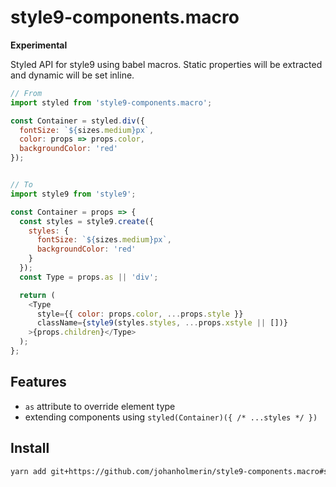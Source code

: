 # style9-components.macro

**Experimental**

Styled API for style9 using babel macros. Static properties will be extracted
and dynamic will be set inline.

```javascript
// From
import styled from 'style9-components.macro';

const Container = styled.div({
  fontSize: `${sizes.medium}px`,
  color: props => props.color,
  backgroundColor: 'red'
});


// To
import style9 from 'style9';

const Container = props => {
  const styles = style9.create({
    styles: {
      fontSize: `${sizes.medium}px`,
      backgroundColor: 'red'
    }
  });
  const Type = props.as || 'div';

  return (
    <Type
      style={{ color: props.color, ...props.style }}
      className={style9(styles.styles, ...props.xstyle || [])}
    >{props.children}</Type>
  );
};
```

## Features

* `as` attribute to override element type
* extending components using `styled(Container)({ /* ...styles */ })`

## Install

```sh
yarn add git+https://github.com/johanholmerin/style9-components.macro#semver:^0.2.1
```
